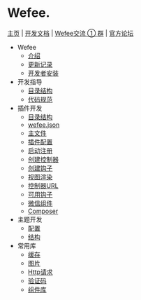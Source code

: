 # Wefee.

[主页](http://wefee.cc) | [开发文档](http://wefee.io) | [Wefee交流 ① 群](https://jq.qq.com/?_wv=1027&k=47TVaa9) | [官方论坛](http://bbs.wefee.cc/)  

* Wefee
    * [介绍](introduction/introduction.md)
    * [更新记录](introduction/update-records.md)
    * [开发者安装](getting-started/install-guide.md)
* 开发指导
    * [目录结构](dev/dir-structure.md)
    * [代码规范](dev/code-style.md)
* 插件开发
    * [目录结构](addons/dir-struct.md)
    * [wefee.json](addons/wefee-json-struct.md)
    * [主文件](addons/adddo-main-file.md)
    * [插件配置](addons/addons-config.md)
    * [启动注册](addons/bootstrap-register.md)
    * [创建控制器](addons/create-controller.md)
    * [创建钩子](addons/model-hook-struct.md)
    * [视图渲染](addons/display-views.md)
    * [控制器URL](addons/gen-addons-url.md)
    * [可用钩子](addons/hook-intro.md)
    * [微信组件](addons/use-easywechat.md)
    * [Composer](addons/use-composer.md)
* 主题开发
    * [配置](theme-dev/setting.md)
    * [结构](theme-dev/dir-struct.md)
* 常用库
    * [缓存](library/cache-library.md)
    * [图片](library/image-library.md)
    * [Http请求](library/http-request.md)
    * [验证码](library/captcha-library.md)
    * [组件库](library/form-components.md)


